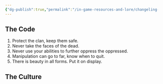 ```yaml
---
{"dg-publish":true,"permalink":"/in-game-resources-and-lore/changeling-code-and-culture/"}
---
```


## The Code
1. Protect the clan, keep them safe.
2. Never take the faces of the dead.
3. Never use your abilities to further oppress the oppressed. 
4. Manipulation can go to far, know when to quit.
5. There is beauty in all forms. Put it on display.
## The Culture
